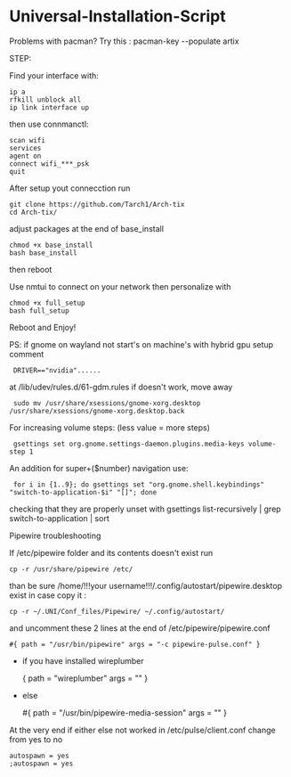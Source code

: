 # Universal-Installation-Script
Problems with pacman? Try this :
pacman-key --populate artix

STEP:

Find your interface with: 

    ip a
    rfkill unblock all
    ip link interface up

then use connmanctl:

    scan wifi
    services
    agent on
    connect wifi_***_psk
    quit
After setup yout connecction run

    git clone https://github.com/Tarch1/Arch-tix
    cd Arch-tix/
  
adjust packages at the end of base_install

    chmod +x base_install
    bash base_install

then reboot

Use nmtui to connect on your network 
then personalize with 

    chmod +x full_setup
    bash full_setup

Reboot and Enjoy!

PS: if gnome on wayland not start's on machine's with hybrid gpu setup comment 
     
     DRIVER=="nvidia"......

at /lib/udev/rules.d/61-gdm.rules if doesn't work, move away   

     sudo mv /usr/share/xsessions/gnome-xorg.desktop /usr/share/xsessions/gnome-xorg.desktop.back

For increasing volume steps: (less value = more steps)

     gsettings set org.gnome.settings-daemon.plugins.media-keys volume-step 1

An addition for super+($number) navigation use: 
     
     for i in {1..9}; do gsettings set "org.gnome.shell.keybindings" "switch-to-application-$i" "[]"; done

checking that they are properly unset with gsettings list-recursively | grep switch-to-application | sort

Pipewire troubleshooting

If /etc/pipewire folder and its contents doesn't exist run

    cp -r /usr/share/pipewire /etc/

than be sure /home/!!!your username!!!/.config/autostart/pipewire.desktop exist in case copy it :

    cp -r ~/.UNI/Conf_files/Pipewire/ ~/.config/autostart/
    

and uncomment these 2 lines at the end of /etc/pipewire/pipewire.conf
    
    #{ path = "/usr/bin/pipewire" args = "-c pipewire-pulse.conf" }
    
 - if you have installed wireplumber
 
    { path = "wireplumber"  args = "" }

 - else
    
    #{ path = "/usr/bin/pipewire-media-session" args = "" }

At the very end if either else not worked in /etc/pulse/client.conf change from yes to no

    autospawn = yes
    ;autospawn = yes
